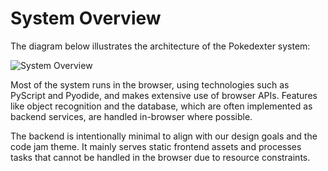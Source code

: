 # System Overview

The diagram below illustrates the architecture of the Pokedexter system:

![System Overview](../assets/design/overview.drawio)

Most of the system runs in the browser, using technologies such as PyScript and Pyodide, and makes extensive use of browser
APIs. Features like object recognition and the database, which are often implemented as backend services, are handled in-browser
where possible.

The backend is intentionally minimal to align with our design goals and the code jam theme. It mainly serves static frontend
assets and processes tasks that cannot be handled in the browser due to resource constraints.
